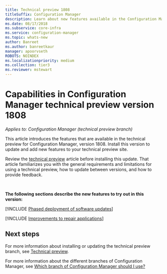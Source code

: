 ```yaml
---
title: Technical preview 1808
titleSuffix: Configuration Manager
description: Learn about new features available in the Configuration Manager technical preview branch version 1808.
ms.date: 08/17/2018
ms.subservice: core-infra
ms.service: configuration-manager
ms.topic: whats-new
author: Banreet
ms.author: banreetkaur
manager: apoorvseth
ROBOTS: NOINDEX
ms.localizationpriority: medium
ms.collection: tier3
ms.reviewer: mstewart
---
```


# Capabilities in Configuration Manager technical preview version 1808

*Applies to: Configuration Manager (technical preview branch)*

This article introduces the features that are available in the technical preview for Configuration Manager, version 1808. Install this version to update and add new features to your technical preview site.

Review the [technical preview](technical-preview.md) article before installing this update. That article familiarizes you with the general requirements and limitations for using a technical preview, how to update between versions, and how to provide feedback.


<!--  Known Issues Template
## Known issues

[!INCLUDE [known issue title](includes/known-issue-bugid.md)]

-->



</br>

**The following sections describe the new features to try out in this version:**


[!INCLUDE [Phased deployment of software updates](includes/1358146.md)]


[!INCLUDE [Improvements to repair applications](includes/1357866.md)]



## Next steps

For more information about installing or updating the technical preview branch, see [Technical preview](technical-preview.md).

For more information about the different branches of Configuration Manager, see [Which branch of Configuration Manager should I use?](../understand/which-branch-should-i-use.md)
